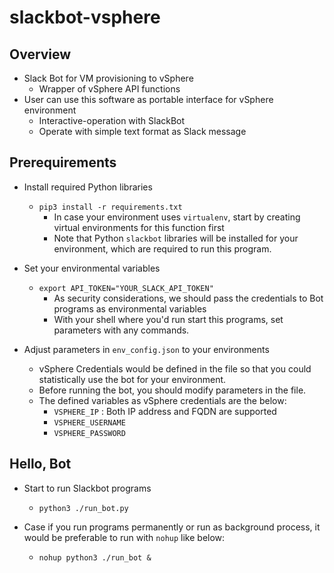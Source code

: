 # slackbot-vsphere

## Overview

- Slack Bot for VM provisioning to vSphere
  - Wrapper of vSphere API functions
- User can use this software as portable interface for vSphere environment
  - Interactive-operation with SlackBot
  - Operate with simple text format as Slack message

## Prerequirements

- Install required Python libraries
  - `pip3 install -r requirements.txt`
    - In case your environment uses `virtualenv`, start by creating virtual environments for this function first
    - Note that Python `slackbot` libraries will be installed for your environment, which are required to run this program.

- Set your environmental variables
  - `export API_TOKEN="YOUR_SLACK_API_TOKEN"`
    - As security considerations, we should pass the credentials to Bot programs as environmental variables
    - With your shell where you'd run start this programs, set parameters with any commands.

- Adjust parameters in `env_config.json` to your environments
  - vSphere Credentials would be defined in the file so that you could statistically use the bot for your environment.
  - Before running the bot, you should modify parameters in the file.
  - The defined variables as vSphere credentials are the below:
    - `VSPHERE_IP` : Both IP address and FQDN are supported
    - `VSPHERE_USERNAME`
    - `VSPHERE_PASSWORD`

## Hello, Bot

- Start to run Slackbot programs
  - `python3 ./run_bot.py`

- Case if you run programs permanently or run as background process, it would be preferable to run with `nohup` like below:
  - `nohup python3 ./run_bot &`
